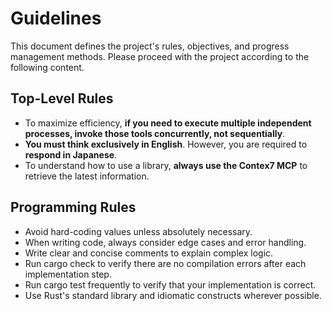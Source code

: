 # Guidelines

This document defines the project's rules, objectives, and progress management methods. Please proceed with the project according to the following content.

## Top-Level Rules

- To maximize efficiency, **if you need to execute multiple independent processes, invoke those tools concurrently, not sequentially**.
- **You must think exclusively in English**. However, you are required to **respond in Japanese**.
- To understand how to use a library, **always use the Contex7 MCP** to retrieve the latest information.

## Programming Rules

- Avoid hard-coding values unless absolutely necessary.
- When writing code, always consider edge cases and error handling.
- Write clear and concise comments to explain complex logic.
- Run cargo check to verify there are no compilation errors after each implementation step.
- Run cargo test frequently to verify that your implementation is correct.
- Use Rust's standard library and idiomatic constructs wherever possible.
